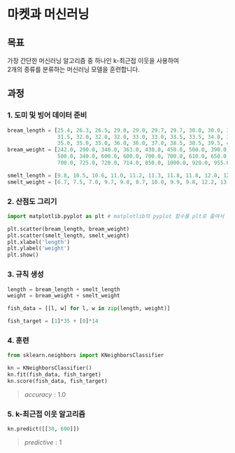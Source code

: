 마켓과 머신러닝
=====================
목표
---------------------
가장 간단한 머신러닝 알고리즘 중 하나인 k-최근접 이웃을 사용하여   
2개의 종류를 분류하는 머신러닝 모델을 훈련합니다.   

과정
---------------------
### 1. 도미 및 빙어 데이터 준비
```python
bream_length = [25.4, 26.3, 26.5, 29.0, 29.0, 29.7, 29.7, 30.0, 30.0, 30.7, 31.0, 31.0, 
                31.5, 32.0, 32.0, 32.0, 33.0, 33.0, 33.5, 33.5, 34.0, 34.0, 34.5, 35.0, 
                35.0, 35.0, 35.0, 36.0, 36.0, 37.0, 38.5, 38.5, 39.5, 41.0, 41.0]
bream_weight = [242.0, 290.0, 340.0, 363.0, 430.0, 450.0, 500.0, 390.0, 450.0, 500.0, 475.0, 500.0, 
                500.0, 340.0, 600.0, 600.0, 700.0, 700.0, 610.0, 650.0, 575.0, 685.0, 620.0, 680.0, 
                700.0, 725.0, 720.0, 714.0, 850.0, 1000.0, 920.0, 955.0, 925.0, 975.0, 950.0]

smelt_length = [9.8, 10.5, 10.6, 11.0, 11.2, 11.3, 11.8, 11.8, 12.0, 12.2, 12.4, 13.0, 14.3, 15.0]
smelt_weight = [6.7, 7.5, 7.0, 9.7, 9.8, 8.7, 10.0, 9.9, 9.8, 12.2, 13.4, 12.2, 19.7, 19.9]
```
### 2. 산점도 그리기
```python
import matplotlib.pyplot as plt # matplotlib의 pyplot 함수를 plt로 줄여서 사용

plt.scatter(bream_length, bream_weight)
plt.scatter(smelt_length, smelt_weight)
plt.xlabel('length')
plt.ylabel('weight')
plt.show()
```

### 3. 규칙 생성
```python
length = bream_length + smelt_length
weight = bream_weight + smelt_weight

fish_data = [[l, w] for l, w in zip(length, weight)]

fish_target = [1]*35 + [0]*14
```
### 4. 훈련
```python
from sklearn.neighbors import KNeighborsClassifier

kn = KNeighborsClassifier()
kn.fit(fish_data, fish_target)
kn.score(fish_data, fish_target)
```
> $accuracy : 1.0$
### 5. k-최근접 이웃 알고리즘
```python
kn.predict([[30, 600]])
```
> $predictive : 1$
